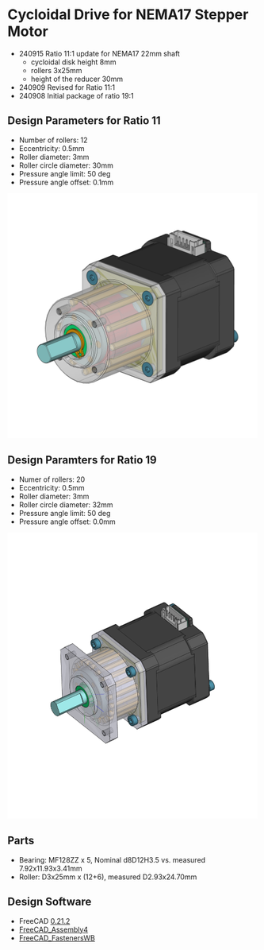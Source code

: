 # Cycloidal Drive for NEMA17 Stepper Motor 

+ 240915 Ratio 11:1 update for NEMA17 22mm shaft
    + cycloidal disk height 8mm 
    + rollers 3x25mm
    + height of the reducer 30mm 
+ 240909 Revised for Ratio 11:1
+ 240908 Initial package of ratio 19:1 

## Design Parameters for Ratio 11 

+ Number of rollers: 12
+ Eccentricity: 0.5mm 
+ Roller diameter: 3mm 
+ Roller circle diameter: 30mm 
+ Pressure angle limit: 50 deg 
+ Pressure angle offset: 0.1mm 

![initial package](Stepper_Cycloidal_Drive_Ratio11.png)

## Design Paramters for Ratio 19 

+ Numer of rollers: 20 
+ Eccentricity: 0.5mm 
+ Roller diameter: 3mm 
+ Roller circle diameter: 32mm 
+ Pressure angle limit: 50 deg 
+ Pressure angle offset: 0.0mm

![Ratio19](Stepper_Cycloidal_Drive_Ratio19.png)

## Parts 

+ Bearing: MF128ZZ x 5, Nominal d8D12H3.5 vs. measured 7.92x11.93x3.41mm 
+ Roller: D3x25mm x (12+6), measured D2.93x24.70mm 

## Design Software 

+ FreeCAD [0.21.2](https://github.com/FreeCAD/FreeCAD/releases/tag/0.21.2)
+ [FreeCAD_Assembly4](https://github.com/Zolko-123/FreeCAD_Assembly4)
+ [FreeCAD_FastenersWB](https://github.com/shaise/FreeCAD_FastenersWB)
